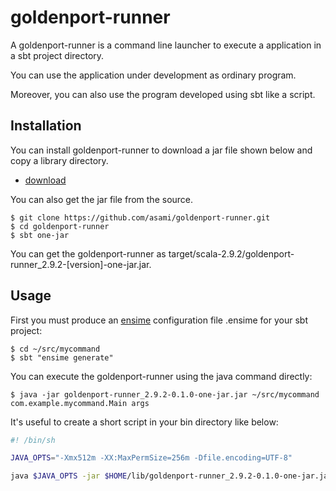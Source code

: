 goldenport-runner
=================

A goldenport-runner is a command line launcher to execute a application
in a sbt project directory.

You can use the application under development as ordinary program.

Moreover, you can also use the program developed using sbt like a script.

Installation
------------

You can install goldenport-runner to download a jar file shown below and copy a library directory.

- [download](https://github.com/downloads/asami/goldenport-runner/goldenport-runner_2.9.2-0.1.0-one-jar.jar)

You can also get the jar file from the source.

    $ git clone https://github.com/asami/goldenport-runner.git
    $ cd goldenport-runner
    $ sbt one-jar

You can get the goldenport-runner as target/scala-2.9.2/goldenport-runner_2.9.2-[version]-one-jar.jar.

Usage
-----

First you must produce an [ensime](https://github.com/aemoncannon/ensime) configuration file .ensime for your sbt project:

    $ cd ~/src/mycommand
    $ sbt "ensime generate"

You can execute the goldenport-runner using the java command directly:

    $ java -jar goldenport-runner_2.9.2-0.1.0-one-jar.jar ~/src/mycommand com.example.mycommand.Main args

It's useful to create a short script in your bin directory like below:

```sh
#! /bin/sh

JAVA_OPTS="-Xmx512m -XX:MaxPermSize=256m -Dfile.encoding=UTF-8"

java $JAVA_OPTS -jar $HOME/lib/goldenport-runner_2.9.2-0.1.0-one-jar.jar $HOME/src/mycommand com.example.mycommand.Main "$@"
```
